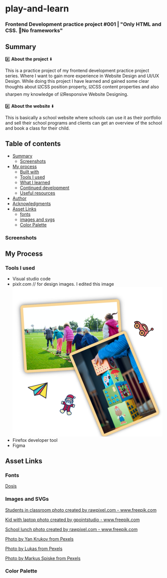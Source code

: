 # play-and-learn
### Frontend Development practice project #001 | "Only HTML and CSS. :no_entry_sign:No frameworks"

## Summary

:hash: **About the project** :arrow_down:

This is a practice project of my frontend development practice project series. Where I want to gain more experience in Website Design and UI/UX Design. While doing this project I have learned and gained some clear thoughts about :ballot_box_with_check:CSS position property, :ballot_box_with_check:CSS content properties and also sharpen my knowledge of :ballot_box_with_check:Responsive Website Designing.

:hash: **About the website** :arrow_down:

This is basically a school website where schools can use it as their portfolio and sell their school programs and clients can get an overview of the school and book a class for their child.

## Table of contents

- [Summary](#summary)
  - [Screenshots](#screenshots)
- [My process](#my-process)
  - [Built with](#built-with)
  - [Tools I used](#tools-i-used)
  - [What I learned](#what-i-learned)
  - [Continued development](#continued-development)
  - [Useful resources](#useful-resources)
- [Author](#author)
- [Acknowledgments](#acknowledgments)
- [Asset Links](#asset-links)
    - [fonts](#fonts)
    - [images and svgs](#images-and-svgs)
    - [Color Palette](#color-palette)

### Screenshots





## My Process






### Tools I used
- Visual studio code
- pixlr.com // for design images. I edited this image
![](/assets/images/vission-mission-image.png)
- Firefox developer tool
- Figma


## Asset Links

### Fonts
<a href="https://fonts.googleapis.com/css2?family=Dosis:wght@400;600&family=Grand+Hotel&display=swap">Dosis</a>

### Images and SVGs
<a href="https://www.freepik.com/photos/students-classroom">Students in classroom photo created by rawpixel.com - www.freepik.com</a>

<a href='https://www.freepik.com/photos/kid-with-laptop'>Kid with laptop photo created by gpointstudio - www.freepik.com</a>

<a href='https://www.freepik.com/photos/school-lunch'>School lunch photo created by rawpixel.com - www.freepik.com</a>

<a href='https://www.pexels.com/photo/children-painting-with-water-colors-8612967/'>Photo by Yan Krukov from Pexels</a>

<a href='https://www.pexels.com/photo/children-s-team-building-on-green-grassland-296301/'>Photo by Lukas from Pexels</a>

<a href='https://www.pexels.com/photo/person-holding-yellow-and-pink-lego-blocks-298825/'>Photo by Markus Spiske from Pexels</a>


### Color Palette

